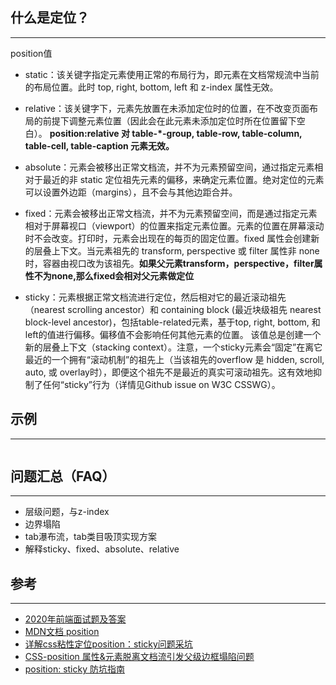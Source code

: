 ## 什么是定位？ 
--- 
position值
- static：该关键字指定元素使用正常的布局行为，即元素在文档常规流中当前的布局位置。此时 top, right, bottom, left 和 z-index 属性无效。

- relative：该关键字下，元素先放置在未添加定位时的位置，在不改变页面布局的前提下调整元素位置（因此会在此元素未添加定位时所在位置留下空白）。
**position:relative 对 table-*-group, table-row, table-column, table-cell, table-caption 元素无效。**

- absolute：元素会被移出正常文档流，并不为元素预留空间，通过指定元素相对于最近的非 static 定位祖先元素的偏移，来确定元素位置。绝对定位的元素可以设置外边距（margins），且不会与其他边距合并。

- fixed：元素会被移出正常文档流，并不为元素预留空间，而是通过指定元素相对于屏幕视口（viewport）的位置来指定元素位置。元素的位置在屏幕滚动时不会改变。打印时，元素会出现在的每页的固定位置。fixed 属性会创建新的层叠上下文。当元素祖先的 transform, perspective 或 filter 属性非 none 时，容器由视口改为该祖先。**如果父元素transform，perspective，filter属性不为none,那么fixed会相对父元素做定位**

- sticky：元素根据正常文档流进行定位，然后相对它的最近滚动祖先（nearest scrolling ancestor）和 containing block (最近块级祖先 nearest block-level ancestor)，包括table-related元素，基于top, right, bottom, 和 left的值进行偏移。偏移值不会影响任何其他元素的位置。
该值总是创建一个新的层叠上下文（stacking context）。注意，一个sticky元素会“固定”在离它最近的一个拥有“滚动机制”的祖先上（当该祖先的overflow 是 hidden, scroll, auto, 或 overlay时），即便这个祖先不是最近的真实可滚动祖先。这有效地抑制了任何“sticky”行为（详情见Github issue on W3C CSSWG）。
 
## 示例
---
```
```

## 问题汇总（FAQ）
---
* 层级问题，与z-index
* 边界塌陷
* tab瀑布流，tab类目吸顶实现方案
* 解释sticky、fixed、absolute、relative

## 参考
--- 
- [2020年前端面试题及答案](https://blog.csdn.net/raleway/article/details/104268283)  
- [MDN文档 position](https://developer.mozilla.org/zh-CN/docs/Web/CSS/position)
- [详解css粘性定位position：sticky问题采坑](https://www.jb51.net/css/689904.html)
- [CSS-position 属性&元素脱离文档流引发父级边框塌陷问题](https://www.cnblogs.com/lvzl/p/13254784.html)
- [position: sticky 防坑指南](https://www.jianshu.com/p/e217905e8b87)